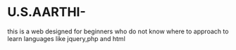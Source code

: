 # U.S.AARTHI-
this is a web designed for beginners who do not know where to approach to learn languages like jquery,php and html
